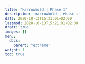 ```yaml
---
title: "Harrowhold | Phase 1"
description: "Harrowhold | Phase 1"
date: 2020-10-13T15:21:01+02:00
lastmod: 2020-10-13T15:21:01+02:00
draft: true
images: []
menu:
  docs:
    parent: "extreme"
weight: 1
toc: true
---
```

